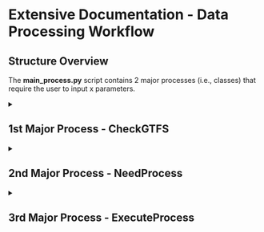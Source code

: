 # Extensive Documentation - Data Processing Workflow 

## Structure Overview
The **main_process.py** script contains 2 major processes (i.e., classes) that require the user to input x parameters.
<br>

<details><summary><h2>1st Major Process - CheckGTFS</h2></summary>

### A) Purpose
Checks for any updates static GTFS files relative to the date collection of the GTFS-RT. If there is an update, the process will download and create new GTFS routes and transit stops as csv and shapefiles in parallel. Having the appropriate shapefiles up-to-date are critical as it is used to calculate transit metrics downstream. 

### B) Function Details
With a total of 692 lines of code in the <strong>refine.py</strong> script, <strong>CheckGTFS</strong> class depends on two internal classes, which are <strong>GenCsvGTFS</strong> and <strong>GenShpGTFS</strong>. However, these classes are conditional indicating that they will only execute if an update is required. Otherwise, it will skip and proceed to the next workflow process. Parallel run-time varies on the number of cores (and CPU type) available and number of routes that represent the transit network. For Calgary Transit on an 8-core Intel Xeon machine, took about 50 minutes to complete. By comparison on a 96-core machine - 5 minutes to complete.  

### C) Dependencies
**Internal Classes**
<ol>
	<li><strong><i>GenCsvGTFS</i></strong>
		<ul>
			<li>Creates transit routes and stops as CSV files from the updated static GTFS files.</li>
		</ul>
	</li>
	<li><strong><i>GenShpGTFS</i></strong> 
		<ul><li>Creates transit routes (undissolved and undissolved) and stops as shapefiles stored in the <a href='../data/2_staging'>../data/2_staging</a> folder via Route and Stops, respectively.</li></ul>
	</li>
</ol>

**Utils:** discover_docs.py, parallelize.py, process_time.py

### D) Required Parameters
| Parameter | Type | Purpose |
| :-------: | ---- | ------- |
| ***main_link*** | Str | The main string of the main hyperlink (e.g., https://transitfeeds.com).|
| ***pattern_txt*** | Str | The pattern text of the entire hyperlink (not the main hyperlink). |
| ***hyperlink*** | Str | The entire hyperlink (e.g., https://transitfeeds.com/p/calgary-transit/238/latest/download). | 
| ***start_method*** | Str | The start method to initiate parallel processing (Linux set to "spawn" since it uses ArcPy, otherwise "fork"; Windows set to "spawn".) | 
| ***wkid*** | Str | Well-known ID of the spatial reference (e.g., 4326; 3857). |

### E) Step Details

Below are the backend steps (in order) briefly explained followed by a graphic that encapsulates it.
<ol>
	<li>Run <strong>CheckGTFS</strong>
		<ul>
			<li>Get inventory of GTFS-RT csv files that need to be processed (lines 554-578).</li>
			<li>Get the static GTFS files from the transit agency (lines 649-692).</li>
			<li>Create required directories if they don't exist and migrate GTFS-RT to specified date folder (lines 581-631).</li>
			<li>If there are no static GTFS files in specified date folder, download and extract updated version and proceed to GenCsvGTFS and GenShpGTFS class (lines 633-646).
		</ul>
	</li>
	<br>
	<li>If true, initiate <strong>GenCsvGTFS</strong>
		<ul>
			<li>Create sub-folders (TripIDs, Stops, Routes) in the 2_staging folder if it does not exist (lines 371-382)</li>
			<li>Read selected static GTFS files and create GTFS routes and transit stops as csv files in parallel (lines 477-525).</li>
		</ul>
	</li>
	<br>
	<li>If true, initiate <strong>GenShpGTFS</strong>
		<ul>
			<li>List csv files (lines 77-98 executed in line 53) and then create undissolved transit routes and transit stops (lines 184-207 executed in lines 56-59) in parallel.</li>
			<ul>
				<li>Restructure dataframe to identify which indices does each transit stop belong to to create undissolved and dissolved transit routes (lines 101-150).</li>
				<li>Create undissolved (i.e., individual line segment) transit route (lines 210-254).</li>
				<li>Create transit stops for each route (lines 257-286).</li>	
			</ul>
			<li>List recently created shapefiles (lines 289-309 executed in line 66) and then create in parallel dissolved transit routes as shapefiles (lines 318-329 executed in line 312-315 via lines 69-72).</li>
		</ul>
	</li>
</ol>
<br>
<br>
<p align='center'><img src='../../../img/process_refine.JPG' width='80%'/></p>
<br>
<br>
	
### F) Packages Used & Purpose
| Package | Purpose |
| :--------: | ------- |
|    re   | To compile regex expressions in a pattern text. |
| shutil  | To move GTFS-RT to its date folder where dated static GTFS files are stored. |
| zipfile | To unzip downloaded static GTFS files. |
| os.path | Create project sub-folders and sub-folder in the 2_staging folder, if they don't exist. |
| multiprocessing | In preparation for the parallel processing, use the cpu_count function to count how many CPUs available on the machine. |
| requests | Get hyperlinks and latest update from the transit feed supplying static GTFS files. |
| bs4 | Parsing html data into readable format via BeautifulSoup. |
| Pandas | Reading tables and csv files, and performing data engineering processes. |
| NumPy | Index searching and splitting list into nested arrays in preparation for parallel procesing. | 
| ArcGIS API for Python | Creating Polyline and Point geometries, converting to spatial dataframes and exporting to shapefiles in parallel. |
| ArcPy | Using the dissolve function in parallel to create dissolved transit routes. |
| time  | Formatting date string to month number. |
| tqdm | Progress bar. |

</details>

<details><summary><h2>2nd Major Process - NeedProcess</h2></summary>
	
### A) Purpose
Identifies which raw GTFS-RT csv file needs to be processed based on it not being labelled "complete." Additionally, it will be used to identify which static GTFS files need to be read. 

### B) Required Parameters
Only one parameter, ***main_folder***, is required. The ***main_folder*** is the directory (relative or absolute) path pointing to the folder where the raw near real-time GTFS csv file is hosted (before moving it to its GTFS static folder) and the GTFS static folder (formatted as date) containing static files (e.g., stops, routes, scheduled times). Assuming the folder directory structure remains the same, the parameter input would be: ***"../data/0_external/GTFS"***. 

### C) Packages Used & Purpose
	
| Package | Purpose |
| :----: | :----: | 
| discover_docs | Custom Python script to scan csv files and indicate whether it has been processed (i.e., complete) prior or not. | 

</details>

<details><summary><h2>3rd Major Process - ExecuteProcess</h2></summary>
	
### A) Purpose
This is the main GTFS workflow process that converts collected near real-time GTFS data into aggregated on-time performance metrics. The general workflow process are structured in the following ordered downstream: 

<ol>
<li>Create folder structure based on the GTFS-RT date within the GTFS main folder, if it does not exist.</li>
<li>Within the <strong>_spatial_and_dataeng_ops</strong> function that is run in parallel:</li>
<ul>
	<li>Perform spatial operations - identify precisely all vehicle locations collected over time.</li>
	<li>Perform Qa/Qc of the data - remove any unnecessary / junk data.</li>
	<li>Enrich the dataset with additional attributes.</li>
	<li>Perform Interpolation</li>
</ul>
<li>Run in parallel: refine & clean up any junk / unnecessary data in the interpolated files that has not been flagged earlier.</li>
<li>Run in parallel: the data aggregation process.</li>
</ol>
	
### B) Function Details
With a total of 478 lines of code in the ***transform.py*** script, ExecuteProcess class depends on 9 internal classes, which are: Ingestion, Maingeo, QaQc, RteEnricher, SpaceTimeInterp, AutoMake, ParallelPool, RefineInterp, and AggResults. Parallel run-time varies on the number of cores (and CPU type) available and number of routes that represent the transit network. For Calgary Transit on an 8-core Intel Xeon machine, took between 4 - 6 hours to complete. By comparison on a 96-core machine - 14.5 minutes to complete.

### C) Dependencies
**Internal Classes**
<ol>
	<li><strong><i>Ingestion</i></strong>
		<ul>
			<li>Identify which static GTFS files need to be read based on the same directory wherre the raw GTFS-RT csv file is located. Read GTFS-RT file that needs to be processed and appropriate static GTFS files. Create dataframe that matches each trip_id to the dissolved & undissolved routes and transit stops shapefiles.</li>
		</ul>
	</li>
	<br>
	<li><strong><i>AutoMake</i></strong> 
		<ul><li>Automatically creates sub-folders (e.g., "../data/2_staging/{folder_date}/{raw_date}")</li></ul>
	</li>
	<br>
	<li><strong><i>ParallelPool</i></strong>
		<ul>
			<li>Instantiating parallel processing via the Pool method.</li>
		</ul>
	</li>
	<br>
	<li><strong><i>Maingeo</i></li></strong>
		<ul><li>From the geoapi.py, it identifies the locations (i.e., snapping points) of the vehicles along the transit route.</li>
		</ul>
	</li>
	<br>
	<li><strong><i>QaQc</i></li></strong>
		<ul><li>From the qaqc.py, removes "hazardous" observations (if applicable) that can tarnish calculations of transit metrics downstream. Outputs cleaner dataframe (in memory & in storage through 3_interim folder) and reports how much data has been retained after cleaning.</li>
		</ul>
	</li>
	<br>
	<li><strong><i>RteEnricher</i></strong>
		<ul><li>Enriches the cleaner version of the individual transit route with additional attributes - mainly estimate vehicle movement type (stationary, movement, terminus) and set check points (validates quality of static GTFS via maximum stop sequence.).</li></ul>
	</li>
	<br>
	<li><strong><i>SpaceTimeInterp</i></strong>
	<ul><li>From the interpolate.py, performs spatio-temporal interpolation between consecutive pair (1st and 2nd recording at a time). Estimates projected travel speed & travel time to arrive stop_id destination, determines if it is on-time, late, or early.</li></ul>
	</li>
	<br>
	<li><strong><i>RefineInterp</i></strong>
	<ul><li>From the prep_agg_parallel.py, cleans out unwanted observations in all interpolated files in parallel prior to aggregation processing. Specifically, it investigates at beginning and terminus stops (typically found in loop routes) that may be geographically incorrect.</li></ul>
	</li>
	<br>
	<li><strong><i>AggResults</i></strong>
	<ul><li>From the aggregation.py, finalizes the interpolated (cleaned version) results and aggregates. More details on the aggregation can be found in section E.</li></ul>
	</li>
</ol>


### D) Required Parameters
| Parameter | Type | Purpose |
| :-------: | ---- | ------- |
| ***csv_inf*** | DataFrame | DataFrame that contains information of each raw GTFS-RT csv file to be processed.|
| ***start_method*** | Str | The start method to initiate parallel processing (Linux set to "spawn" since it uses ArcPy, otherwise "fork"; Windows set to "spawn".) | 
| ***wkid*** | Str | Well-known ID of the spatial reference (e.g., 4326; 3857). |

### E) Step Details



### F) Packages Used & Purpose


</details>
